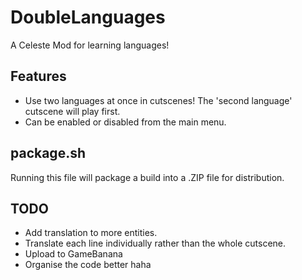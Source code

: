 # DoubleLanguages
A Celeste Mod for learning languages!

## Features
- Use two languages at once in cutscenes! The 'second language' cutscene will play first.
- Can be enabled or disabled from the main menu.

## package.sh
Running this file will package a build into a .ZIP file for distribution.

## TODO
- Add translation to more entities.
- Translate each line individually rather than the whole cutscene.
- Upload to GameBanana
- Organise the code better haha
